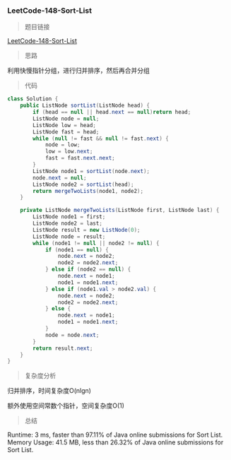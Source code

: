 ### LeetCode-148-Sort-List

> 题目链接

[LeetCode-148-Sort-List](https://leetcode.com/problems/sort-list/)

> 思路

利用快慢指针分组，进行归并排序，然后再合并分组

> 代码

```java
class Solution {
    public ListNode sortList(ListNode head) {
		if (head == null || head.next == null)return head;
		ListNode node = null;
		ListNode low = head;
		ListNode fast = head;
		while (null != fast && null != fast.next) {
			node = low;
			low = low.next;
			fast = fast.next.next;
		}
		ListNode node1 = sortList(node.next);
		node.next = null;
		ListNode node2 = sortList(head);
		return mergeTwoLists(node1, node2);
	}

	private ListNode mergeTwoLists(ListNode first, ListNode last) {
		ListNode node1 = first;
		ListNode node2 = last;
		ListNode result = new ListNode(0);
		ListNode node = result;
		while (node1 != null || node2 != null) {
			if (node1 == null) {
				node.next = node2;
				node2 = node2.next;
			} else if (node2 == null) {
				node.next = node1;
				node1 = node1.next;
			} else if (node1.val > node2.val) {
				node.next = node2;
				node2 = node2.next;
			} else {
				node.next = node1;
				node1 = node1.next;
			}
			node = node.next;
		}
		return result.next;
	}
}
```

> 复杂度分析

归并排序，时间复杂度O(nlgn)

额外使用空间常数个指针，空间复杂度O(1)

> 总结

Runtime: 3 ms, faster than 97.11% of Java online submissions for Sort List.
Memory Usage: 41.5 MB, less than 26.32% of Java online submissions for Sort List.
